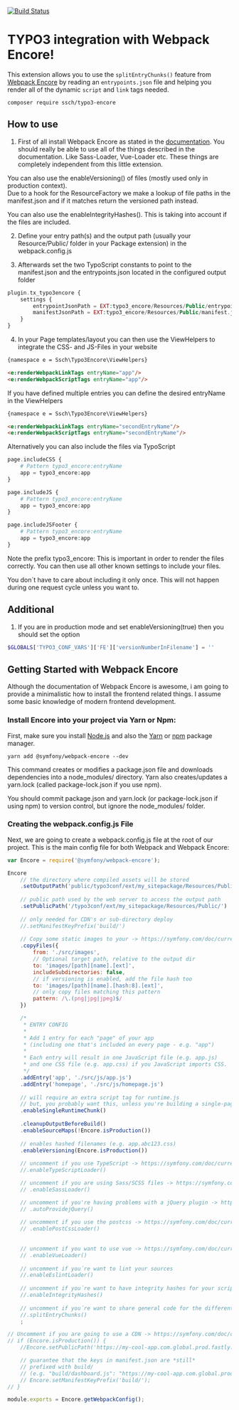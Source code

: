 [![Build Status](https://travis-ci.org/sabbelasichon/typo3_encore.png)](https://travis-ci.org/sabbelasichon/typo3_encore)

TYPO3 integration with Webpack Encore!
======================================

This extension allows you to use the `splitEntryChunks()` feature
from [Webpack Encore](https://symfony.com/doc/current/frontend.html)
by reading an `entrypoints.json` file and helping you render all of
the dynamic `script` and `link` tags needed.

```
composer require ssch/typo3-encore
```

## How to use

1. First of all install Webpack Encore as stated in the [documentation](https://symfony.com/doc/current/frontend.html).
You should really be able to use all of the things described in the documentation.
Like Sass-Loader, Vue-Loader etc. These things are completely independent from this little extension.

You can also use the enableVersioning() of files (mostly used only in production context).  
Due to a hook for the ResourceFactory we make a lookup of file paths in the manifest.json and if it matches return the versioned path instead.

You can also use the enableIntegrityHashes(). This is taking into account if the files are included.

2. Define your entry path(s) and the output path (usually your Resource/Public/ folder in your Package extension) in the webpack.config.js

3. Afterwards set the two TypoScript constants to point to the manifest.json and the entrypoints.json located in the configured output folder
```php
plugin.tx_typo3encore {
    settings {
        entrypointJsonPath = EXT:typo3_encore/Resources/Public/entrypoints.json
        manifestJsonPath = EXT:typo3_encore/Resources/Public/manifest.json
    }
}
```
 
4. In your Page templates/layout you can then use the ViewHelpers to integrate the CSS- and JS-Files in your website
```html
{namespace e = Ssch\Typo3Encore\ViewHelpers}

<e:renderWebpackLinkTags entryName="app"/>
<e:renderWebpackScriptTags entryName="app"/>
```

If you have defined multiple entries you can define the desired entryName in the ViewHelpers
```html
{namespace e = Ssch\Typo3Encore\ViewHelpers}

<e:renderWebpackLinkTags entryName="secondEntryName"/>
<e:renderWebpackScriptTags entryName="secondEntryName"/>
```


Alternatively you can also include the files via TypoScript

```php
page.includeCSS {
    # Pattern typo3_encore:entryName
    app = typo3_encore:app 
}

page.includeJS {
    # Pattern typo3_encore:entryName
    app = typo3_encore:app
}

page.includeJSFooter {
    # Pattern typo3_encore:entryName
    app = typo3_encore:app
}
```

Note the prefix typo3_encore: This is important in order to render the files correctly.
You can then use all other known settings to include your files.

You don´t have to care about including it only once. This will not happen during one request cycle unless you want to. 

## Additional 

1. If you are in production mode and set enableVersioning(true) then you should set the option 

```php
$GLOBALS['TYPO3_CONF_VARS']['FE']['versionNumberInFilename'] = ''
```


## Getting Started with Webpack Encore

Although the documentation of Webpack Encore is awesome, i am going to provide a minimalistic how to install the frontend related things.
I assume some basic knowledge of modern frontend development. 

### Install Encore into your project via Yarn or Npm:
First, make sure you install [Node.js](https://nodejs.org/en/download/) and also the [Yarn](https://yarnpkg.com/lang/en/docs/install/) or [npm](https://www.npmjs.com/get-npm) package manager. 


```cli 
yarn add @symfony/webpack-encore --dev
```

This command creates or modifies a package.json file and downloads dependencies into a node_modules/ directory. 
Yarn also creates/updates a yarn.lock (called package-lock.json if you use npm).

You should commit package.json and yarn.lock (or package-lock.json if using npm) to version control, but ignore the node_modules/ folder.

### Creating the webpack.config.js File
Next, we are going to create a webpack.config.js file at the root of our project. 
This is the main config file for both Webpack and Webpack Encore:

```javascript
var Encore = require('@symfony/webpack-encore');

Encore
    // the directory where compiled assets will be stored
    .setOutputPath('public/typo3conf/ext/my_sitepackage/Resources/Public/')
    
    // public path used by the web server to access the output path
    .setPublicPath('/typo3conf/ext/my_sitepackage/Resources/Public/')
    
    // only needed for CDN's or sub-directory deploy
    //.setManifestKeyPrefix('build/')
    
    // Copy some static images to your -> https://symfony.com/doc/current/frontend/encore/copy-files.html
    .copyFiles({
        from: './src/images',
        // Optional target path, relative to the output dir
        to: 'images/[path][name].[ext]',
        includeSubdirectories: false,
        // if versioning is enabled, add the file hash too
        to: 'images/[path][name].[hash:8].[ext]',
        // only copy files matching this pattern
        pattern: /\.(png|jpg|jpeg)$/
    })

    /*
     * ENTRY CONFIG
     *
     * Add 1 entry for each "page" of your app
     * (including one that's included on every page - e.g. "app")
     *
     * Each entry will result in one JavaScript file (e.g. app.js)
     * and one CSS file (e.g. app.css) if you JavaScript imports CSS.
     */
    .addEntry('app', './src/js/app.js')
    .addEntry('homepage', './src/js/homepage.js')
    
    // will require an extra script tag for runtime.js
    // but, you probably want this, unless you're building a single-page app
    .enableSingleRuntimeChunk()
    
    .cleanupOutputBeforeBuild()
    .enableSourceMaps(!Encore.isProduction())
    
    // enables hashed filenames (e.g. app.abc123.css)
    .enableVersioning(Encore.isProduction())
    
    // uncomment if you use TypeScript -> https://symfony.com/doc/current/frontend/encore/typescript.html
    //.enableTypeScriptLoader()

    // uncomment if you are using Sass/SCSS files -> https://symfony.com/doc/current/frontend/encore/css-preprocessors.html
    // .enableSassLoader()

    // uncomment if you're having problems with a jQuery plugin -> https://symfony.com/doc/current/frontend/encore/legacy-applications.html
    // .autoProvidejQuery()
    
    // uncomment if you use the postcss -> https://symfony.com/doc/current/frontend/encore/postcss.html
    // .enablePostCssLoader()
    
    
    // uncomment if you want to use vue -> https://symfony.com/doc/current/frontend/encore/vuejs.html
    // .enableVueLoader()
    
    // uncomment if you´re want to lint your sources
    //.enableEslintLoader()
    
    // uncomment if you´re want to have integrity hashes for your script tags, the extension takes care of it 
    //.enableIntegrityHashes()
    
    // uncomment if you´re want to share general code for the different entries -> https://symfony.com/doc/current/frontend/encore/split-chunks.html 
    //.splitEntryChunks()
    ;

// Uncomment if you are going to use a CDN -> https://symfony.com/doc/current/frontend/encore/cdn.html
// if (Encore.isProduction()) {
    //Encore.setPublicPath('https://my-cool-app.com.global.prod.fastly.net');

    // guarantee that the keys in manifest.json are *still*
    // prefixed with build/
    // (e.g. "build/dashboard.js": "https://my-cool-app.com.global.prod.fastly.net/dashboard.js")
    // Encore.setManifestKeyPrefix('build/');
// }

module.exports = Encore.getWebpackConfig();
```
